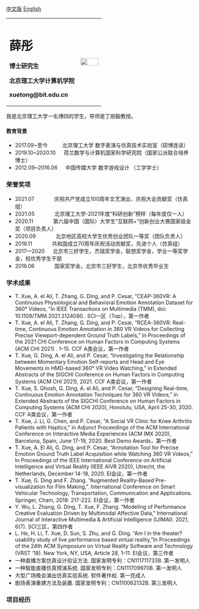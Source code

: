 <a href="/index-en.md">中文版</a> [English](index-en.md)

<table border="0">
  <tr>
    <td width="75%">
      <h1>薛彤</h1>
      <p><b>博士研究生</b></p>
      <p><b>北京理工大学计算机学院</b></p>
      <p><b>xuetong@bit.edu.cn</b></p>
    </td>
    <td width="25%">
      <img src="https://user-images.githubusercontent.com/57761094/139632689-298b892e-2684-4b25-91ab-fa626c7d194b.jpg" width="100%">   
    </td>
  </tr>
</table>



我是北京理工大学一名博四的学生，导师是丁刚毅教授。

#### 教育背景
  - 2017.09~至今 &emsp; &emsp;  北京理工大学 数字表演与仿真技术实验室（硕博连读）
  - 2019.10~2020.10 &emsp; 荷兰数学与计算机国家科学研究院（国家公派联合培养博士）
  - 2012.09~2016.06 &emsp; 中国传媒大学 数字游戏设计 （工学学士）


### 荣誉奖项
  - 2021.07 &emsp; &emsp; &emsp;庆祝共产党成立100周年文艺演出、庆祝大会贡献奖（仿真组）
  - 2021.05 &emsp; &emsp; &emsp;北京理工大学-2021年度“科研创新”榜样（每年度仅一人）
  - 2020.11 &emsp; &emsp; &emsp;第六届中国（国际）大学生“互联网+”创新创业大赛国家级金奖（项目负责人）
  - 2020.09 &emsp; &emsp; &emsp;北京地区高校大学生优秀创业团队一等奖（团队负责人）
  - 2019.11 &emsp; &emsp; &emsp;共和国成立70周年庆祝活动贡献奖，先进个人（仿真组）
  - 2017—2020 &emsp; 北京市三好学生，杰瑞奖学金，联想奖学金，学业一等奖学金，校优秀学生干部
  - 2016.06 &emsp; &emsp; &emsp;国家奖学金，北京市三好学生，北京市优秀毕业生


### 学术成果
  - T. Xue, A. el Ali, T. Zhang, G. Ding, and P. Cesar, “CEAP-360VR: A Continuous Physiological and Behavioral Emotion Annotation Dataset for 360° Videos, ”in IEEE Transactions on Multimedia (TMM), doi: 10.1109/TMM.2021.3124080..  SCI一区（Top），第一作者
  - T. Xue, A. el Ali, T. Zhang, G. Ding, and P. Cesar, “RCEA-360VR: Real-time, Continuous Emotion Annotation in 360 VR Videos for Collecting Precise Viewport-dependent Ground Truth Labels,” In Proceedings of the 2021 CHI Conference on Human Factors in Computing Systems (ACM CHI 2021) . 1–15.  CCF A类会议，第一作者
  - T. Xue, G. Ding, A. el Ali, and P. Cesar, “Investigating the Relationship between Momentary Emotion Self-reports and Head and Eye Movements in HMD-based 360° VR Video Watching,” in Extended Abstracts of the SIGCHI Conference on Human Factors in Computing Systems (ACM CHI 2021), 2021. CCF A类会议，第一作者
  - T. Xue, S. Ghosh, G. Ding, A. el Ali, and P. Cesar, “Designing Real-time, Continuous Emotion Annotation Techniques for 360 VR Videos,” in Extended Abstracts of the SIGCHI Conference on Human Factors in Computing Systems (ACM CHI 2020), Honolulu, USA, April 25-30, 2020. CCF A类会议，第一作者
  - T. Xue, J. Li, G. Chen, and P. Cesar, "A Social VR Clinic for Knee Arthritis Patients with Haptics,” in Adjunct Proceedings of the ACM International Conference on Interactive Media Experiences (ACM IMX 2020), Barcelona, Spain, June 17-19, 2020.   Best Demo Awards，第一作者
  - T. Xue, A. El Ali, G. Ding, and P. Cesar, “Annotation Tool for Precise Emotion Ground Truth Label Acquisition while Watching 360 VR Videos,” In Proceedings of the IEEE International Conference on Artificial Intelligence and Virtual Reality (IEEE AIVR 2020), Utrecht, the Netherlands, December 14-18, 2020. EI会议，第一作者
  - T. Xue, G. Ding and F. Zhang. “Augmented Reality-Based Pre-visualization for Film Making,”. International Conference on Smart Vehicular Technology, Transportation, Communication and Applications. Springer, Cham, 2018: 217-222. EI会议，第一作者
  - Y. Wu, L. Zhang, G. Ding, T. Xue, F. Zhang. “Modeling of Performance Creative Evaluation Driven by Multimodal Affective Data,” International Journal of Interactive Multimedia & Artificial Intelligence (IJIMAI). 2021, 6(7). SCI三区，第四作者
  - L. He, H. Li, T. Xue, D. Sun, S. Zhu, and G. Ding. “Am I in the theater? usability study of live performance based virtual reality,”In Proceedings of the 24th ACM Symposium on Virtual Reality Software and Technology (VRST ‘18). New York, NY, USA, Article 28, 1–11. EI会议，第三作者
  - 一种直播方案仿真设计验证方法. 国家发明专利：CN111711733B. 第一发明人
  - 一种智能直播仿真预演系统. 国家发明专利：CN111709970B. 第一发明人
  - 大型广场晚会演出仿真实验系统. 软件著作权. 第一完成人
  - 剧场表演重建方法及装置. 国家发明专利：CN110062132B. 第三发明人


### 项目经历
